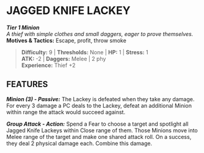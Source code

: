 ﻿# JAGGED KNIFE LACKEY

***Tier 1 Minion***  
*A thief with simple clothes and small daggers, eager to prove themselves.*  
**Motives & Tactics:** Escape, profit, throw smoke

> **Difficulty:** 9 | **Thresholds:** None | **HP:** 1 | **Stress:** 1  
> **ATK:** -2 | **Daggers:** Melee | 2 phy  
> **Experience:** Thief +2

## FEATURES

***Minion (3) - Passive:*** The Lackey is defeated when they take any damage. For every 3 damage a PC deals to the Lackey, defeat an additional Minion within range the attack would succeed against.

***Group Attack - Action:*** Spend a Fear to choose a target and spotlight all Jagged Knife Lackeys within Close range of them. Those Minions move into Melee range of the target and make one shared attack roll. On a success, they deal 2 physical damage each. Combine this damage.

